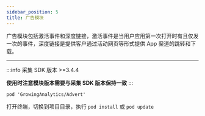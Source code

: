 ```yaml
---
sidebar_position: 5
title: 广告模块
---
```


广告模块包括激活事件和深度链接，激活事件是当用户应用第一次打开时有且仅发一次的事件，深度链接是提供客户通过活动网页等形式提供 App 渠道的跳转和下载。

--------
:::info
采集 SDK 版本 >=3.4.4

**使用时注意模块版本需要与采集 SDK 版本保持一致**
:::

```shell
pod 'GrowingAnalytics/Advert'
```

打开终端，切换到项目目录，执行 `pod install` 或 `pod update`

